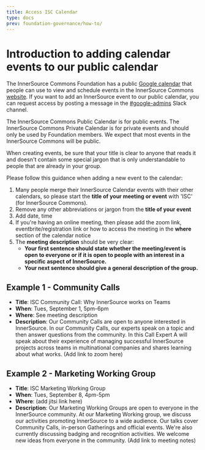 ```yaml
---
title: Access ISC Calendar
type: docs
prev: foundation-governance/how-to/
---
```


# Introduction to adding calendar events to our public calendar

The InnerSource Commons Foundation has a public [Google calendar] that people can use to view and schedule events in the InnerSource Commons [website](https://innersourcecommons.org/calendar/).
If you want to add an InnerSource event to our public calendar, you can request access by posting a message in the [#google-admins] Slack channel.

The InnerSource Commons Public Calendar is for public events.
The InnerSource Commons Private Calendar is for private events and should only be used by Foundation members.
We expect that most events in the InnerSource Commons will be public.

When creating events, be sure that your title is clear to anyone that reads it and doesn't contain some special jargon that is only understandable to people that are already in your group.

Please follow this guidance when adding a new event to the calendar:

1. Many people merge their InnerSource Calendar events with their other calendars, so please start the **title of your meeting or event** with 'ISC' (for InnerSource Commons).
2. Remove any other abbreviations or jargon from the **title of your event** 
3. Add date, time
4. If you're having an online meeting, then please add the zoom link, eventbrite/registration link or how to access the meeting in the **where** section of the calendar notice
5. The **meeting description** should be very clear:
   - **Your first sentence should state whether the meeting/event is open to everyone or if it is open to people with an interest in a specific aspect of InnerSource.** 
   - **Your next sentence should give a general description of the group.** 

## Example 1 - Community Calls

* **Title**: ISC Community Call: Why InnerSource works on Teams
* **When**: Tues, September 1, 5pm-6pm
* **Where**: See meeting description
* **Description**: 
Our Community Calls are open to anyone interested in InnerSource. In our Community Calls, our experts speak on a topic and then answer questions from the community. In this Call Expert A will speak about their experience of managing successful InnerSource projects across teams in multinational companies and shares learning about what works.
(Add link to zoom here)

## Example 2 - Marketing Working Group

* **Title**: ISC Marketing Working Group
* **When**: Tues, September 8, 4pm-5pm
* **Where**: (add jitsi link here)
* **Description**: 
Our Marketing Working Groups are open to everyone in the InnerSource community. At our Marketing Working group, we discuss our activities promoting InnerSource to a wide audience. Our talks cover Community Calls, in-person Gatherings and official events. We're also currently discussing badging and recognition activities. We welcome new ideas from everyone in the community.
(Add link to meeting notes)

[#google-admins]: https://app.slack.com/client/T04PXKRM0/C06V6RGLBP1
[Google calendar]: https://calendar.google.com/calendar/embed?src=c_62694f414055ac569e5cb12dafbb0890ca22f3640b177a4b10b53171fbc9bdd4%40group.calendar.google.com
